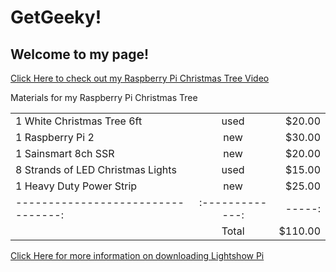 # GetGeeky!

## Welcome to my page!



[Click Here to check out my Raspberry Pi Christmas Tree Video](https://www.youtube.com/watch?v=uhDK_957jHw)


  Materials for my Raspberry Pi Christmas Tree   
 
 
|                                   |               |       |
|:----------------------------------|:-------------:| -----:|
| 1 White Christmas Tree 6ft        | used          | $20.00|
| 1 Raspberry Pi 2                  | new           | $30.00|
| 1 Sainsmart 8ch SSR               | new           | $20.00|
| 8 Strands of LED Christmas Lights | used          | $15.00|
| 1 Heavy Duty Power Strip          | new           | $25.00|
| ---------------------------------:|:-------------:| -----:|
|                                   |Total          |$110.00|

[Click Here for more information on downloading Lightshow Pi](https://bitbucket.org/togiles/lightshowpi.git)
